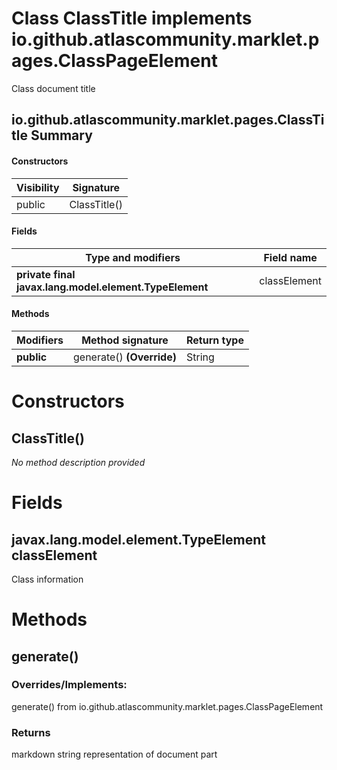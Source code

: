Class ClassTitle implements io.github.atlascommunity.marklet.pages.ClassPageElement
===================================================================================
Class document title

io.github.atlascommunity.marklet.pages.ClassTitle Summary
-------
#### Constructors
| Visibility | Signature    |
| ---------- | ------------ |
| public     | ClassTitle() |
#### Fields
| Type and modifiers                                     | Field name   |
| ------------------------------------------------------ | ------------ |
| **private final javax.lang.model.element.TypeElement** | classElement |
#### Methods
| Modifiers  | Method signature          | Return type |
| ---------- | ------------------------- | ----------- |
| **public** | generate() **(Override)** | String      |

Constructors
============
ClassTitle()
------------
*No method description provided*


Fields
======
javax.lang.model.element.TypeElement classElement
-------------------------------------------------
Class information


Methods
=======
generate()
----------
### Overrides/Implements:
generate() from io.github.atlascommunity.marklet.pages.ClassPageElement



### Returns

markdown string representation of document part


